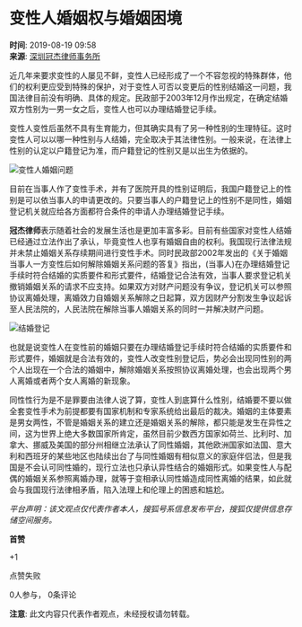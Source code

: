 # 变性人婚姻权与婚姻困境

**时间**: 2019-08-19 09:58  
**来源**: [深圳冠杰律师事务所](https://www.sohu.com/a/334703342_99960281?spm=smpc.content-abroad.content.1.17375546439046bQyfVv)

近几年来要求变性的人屡见不鲜，变性人已经形成了一个不容忽视的特殊群体，他们的权利更应受到特殊的保护，对于变性人可否以变更后的性别结婚这一问题，我国法律目前没有明确、具体的规定。民政部于2003年12月作出规定，在确定结婚双方性别为一男一女之后，变性人也可以办理结婚登记手续。

变性人变性后虽然不具有生育能力，但其确实具有了另一种性别的生理特征。这时变性人可以以哪一种性别与人结婚，完全取决于其法律性别。一般来说，在法律上性别的认定以户籍登记为准，而户籍登记的性别又是以出生为依据的。

![变性人婚姻问题](http://5b0988e595225.cdn.sohucs.com/images/20190819/db346ca6806c44009095c67d820277c0.jpeg)

目前在当事人作了变性手术，并有了医院开具的性别证明后，我国户籍登记上的性别是可以依当事人的申请更改的。只要当事人的户籍登记上的性别不是同性，婚姻登记机关就应给各方面都符合条件的申请人办理结婚登记手续。

**冠杰律师**表示随着社会的发展生活也是更加丰富多彩。目前有些国家对变性人结婚已经通过立法作出了承认，毕竟变性人也享有婚姻自由的权利。我国现行法律法规并未禁止婚姻关系存续期间进行变性手术。同时民政部2002年发出的《关于婚姻当事人一方变性后如何解除婚姻关系问题的答复》指出，(当事人)在办理结婚登记手续时符合结婚的实质要件和形式要件，结婚登记合法有效，当事人要求登记机关撤销婚姻关系的请求不应支持。如果双方对财产问题没有争议，登记机关可以参照协议离婚处理，离婚效力自婚姻关系解除之日起算，双方因财产分割发生争议起诉至人民法院的，人民法院在解除当事人婚姻关系的同时一并解决财产问题。

![结婚登记](http://5b0988e595225.cdn.sohucs.com/images/20190819/3284eb2eabe34fd28c8905679fb57b8e.jpeg)

也就是说变性人在变性前的婚姻只要在办理结婚登记手续时符合结婚的实质要件和形式要件，婚姻就是合法有效的，变性人改变性别登记后，势必会出现同性别的两个人出现在一个合法的婚姻中，解除婚姻关系按照协议离婚处理，也会出现两个男人离婚或者两个女人离婚的新现象。

同性性行为是不是罪要由法律人说了算，变性人到底算什么性别，结婚要不要以做全套变性手术为前提都要有国家机制和专家系统给出最后的裁决。婚姻的主体要素是男女两性，不管是婚姻关系的建立还是婚姻关系的解除，都只能是发生在异性之间，这为世界上绝大多数国家所肯定，虽然目前少数西方国家如荷兰、比利时、加拿大、挪威及美国的部分州相继立法承认了同性婚姻，其他欧洲国家如法国、意大利和西班牙的某些地区也陆续出台了与同性婚姻有相似意义的家庭伴侣法，但是我国是不会认可同性婚的，现行立法也只承认异性结合的婚姻形式。如果变性人与配偶的婚姻关系参照离婚办理，就等于变相承认同性婚造成同性离婚的结果，如此就会与我国现行法律相矛盾，陷入法理上和伦理上的困惑和尴尬。

_平台声明：该文观点仅代表作者本人，搜狐号系信息发布平台，搜狐仅提供信息存储空间服务。_

**首赞**

+1

点赞失败

0人参与， 0条评论

**注意**: 此文内容只代表作者观点，未经授权请勿转载。